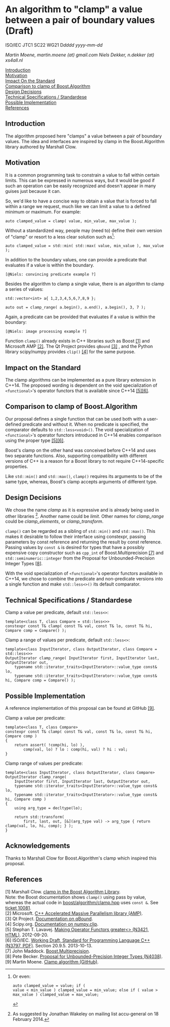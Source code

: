 <!--
-- Created: 21 May 2014, Martin Moene
--
-- Note 1: edited with MarkdownPad2 (http://markdownpad.com/).
-- Note 2: take care of trailing double space for formatting newline.
-- Note 3: the interspersed HTML is added to support generating useful output via Pandoc (http://johnmacfarlane.net/pandoc/).
-->

An algorithm to "clamp" a value between a pair of boundary values  (Draft)
==================================================================================

ISO/IEC JTC1 SC22 WG21 D*dddd* *yyyy-mm-dd*

<address>
Martin Moene, martin.moene (at) gmail.com  
Niels Dekker, n.dekker (at) xs4all.nl  
</address>

<a name="contents"></a>

[Introduction](#introduction)  
[Motivation](#motivation)  
[Impact On the Standard](#impact)  
[Comparison to clamp of Boost.Algorithm](#comparison)  
[Design Decisions](#design)  
[Technical Specifications / Standardese](#specifications)  
[Possible Implementation](#implementation)  
[References](#references)  


<a name="introduction"></a>

Introduction
--------------
The algorithm proposed here "clamps" a value between a pair of boundary values. The idea and interfaces are inspired by clamp in the Boost.Algorithm library authored by Marshall Clow.


<a name="motivation"></a>

Motivation
------------
It is a common programming task to constrain a value to fall within certain limits. This can be expressed in numerous ways, but it would be good if such an operation can be easily recognized and doesn't appear in many guises just because it can. 

So, we'd like to have a concise way to obtain a value that is forced to fall within a range we request, much like we can limit a value to a defined minimum or maximum. For example:
  
	auto clamped_value = clamp( value, min_value, max_value );

Without a standardized way, people may (need to) define their own version of "clamp" or resort to a less clear solution such as[^1]: 

	auto clamped_value = std::min( std::max( value, min_value ), max_value );

In addition to the boundary values, one can provide a predicate that evaluates if a value is within the boundary.
 
	[@Niels: convincing predicate example ?]

Besides the algorithm to clamp a single value, there is an algorithm to clamp a series of values: 

	std::vector<int> a{ 1,2,3,4,5,6,7,8,9 };
	
	auto out = clamp_range( a.begin(), a.end(), a.begin(), 3, 7 );

Again, a predicate can be provided that evaluates if a value is within the boundary:

	[@Niels: image processing example ?]

Function `clamp()` already exists in C++ libraries such as Boost [[1]](#ref1) and Microsoft AMP [[2]](#ref2). The Qt Project provides `qBound` [[3]](#ref3) , and the Python library scipy/numpy provides `clip()` [[4]](#ref4) for the same purpose.


<a name="impact"></a>

Impact on the Standard
------------------------
The clamp algorithms can be implemented as a pure library extension in C++14. The proposed wording is dependent on the void specialization of `<functional>`'s operator functors that is available since C++14 [[5]](#ref5)[[6]](#ref6).


<a name="comparison"></a>

Comparison to clamp of Boost.Algorithm
----------------------------------------
Our proposal defines a single function that can be used both with a user-defined predicate and without it. When no predicate is specified, the comparator defaults to `std::less<void>()`. The void specialization of `<functional>`'s operator functors introduced in C++14 enables comparison using the proper type [[5]](#ref5)[[6]](#ref6). 

Boost's clamp on the other hand was conceived before C++14 and uses two separate functions. Also, supporting compatibility with different versions of C++ is a reason for a Boost library to not require C++14-specific properties.

Like `std::min()` and `std::max()`, `clamp()` requires its arguments to be of the same  type, whereas, Boost's clamp accepts arguments of different type.

<a name="motivation"></a>

Design Decisions
------------------
We chose the name *clamp* as it is expressive and is already being used in other libraries [^2]. Another name could be *limit*. Other names for *clamp_range* could be *clamp_elements*, or *clamp_transform*.

`clamp()` can be regarded as a sibling of `std::min()` and `std::max()`. This makes it desirable to follow their interface using constexpr, passing parameters by const reference and returning the result by const reference. Passing values by `const &` is desired for types that have a possibly expensive copy constructor such as `cpp_int` of Boost.Multiprecision [[7]](#ref7) and `std::seminumeric::integer` from the Proposal for Unbounded-Precision Integer Types [[8](#8)].

With the void specialization of `<functional>`'s operator functors available in C++14, we chose to combine the predicate and non-predicate versions into a single function and make `std::less<>()` its default comparator.


<a name="specifications"></a>

Technical Specifications / Standardese
----------------------------------------
Clamp a value per predicate, default `std::less<>`:

	template<class T, class Compare = std::less<>>
	constexpr const T& clamp( const T& val, const T& lo, const T& hi, Compare comp = Compare() );
	
Clamp a range of values per predicate, default `std::less<>`:
	
	template<class InputIterator, class OutputIterator, class Compare = std::less<>>
	OutputIterator clamp_range( InputIterator first, InputIterator last, OutputIterator out,
	    typename std::iterator_traits<InputIterator>::value_type const& lo,
	    typename std::iterator_traits<InputIterator>::value_type const& hi, Compare comp = Compare() );


<a name="implementation"></a>

Possible Implementation
-------------------------
A reference implementation of this proposal can be found at GitHub [[9]](#ref9).

Clamp a value per predicate:

	template<class T, class Compare>
	constexpr const T& clamp( const T& val, const T& lo, const T& hi, Compare comp )
	{
	    return assert( !comp(hi, lo) ),
	        comp(val, lo) ? lo : comp(hi, val) ? hi : val;
	}

Clamp range of values per predicate:

	template<class InputIterator, class OutputIterator, class Compare>
	OutputIterator clamp_range(
	    InputIterator first, InputIterator last, OutputIterator out,
	    typename std::iterator_traits<InputIterator>::value_type const& lo,
	    typename std::iterator_traits<InputIterator>::value_type const& hi, Compare comp )
	{
	    using arg_type = decltype(lo);
	
	    return std::transform(
	        first, last, out, [&](arg_type val) -> arg_type { return clamp(val, lo, hi, comp); } );
	}


<a name="acknowledgements"></a>

Acknowledgements
------------------
Thanks to Marshall Clow for Boost.Algorithm's clamp which inspired this proposal.

<a name="references"></a>

References
---------------
<a name="ref1"></a>[1] Marshall Clow. [clamp in the Boost Algorithm Library](http://www.boost.org/doc/libs/1_55_0/libs/algorithm/doc/html/algorithm/Misc.html#the_boost_algorithm_library.Misc.clamp).   
Note: the Boost documentation shows `clamp()` using pass by value, whereas the actual code in [boost/algorithm/clamp.hpp](http://www.boost.org/doc/libs/1_55_0/boost/algorithm/clamp.hpp) uses `const &`. See [ticket 10081](https://svn.boost.org/trac/boost/ticket/10081).  
<a name="ref2"></a>[2] Microsoft. [C++ Accelerated Massive Parallelism library (AMP)](http://msdn.microsoft.com/en-us/library/hh265137.aspx).  
<a name="ref3"></a>[3] Qt Project. [Documentation on qBound](http://qt-project.org/doc/qt-5/qtglobal.html#qBound).  
<a name="ref4"></a>[4] Scipy.org. [Documentation on numpy.clip](http://docs.scipy.org/doc/numpy/reference/generated/numpy.clip.html).  
<a name="ref5"></a>[5] Stephan T. Lavavej. [Making Operator Functors greater<> (N3421, HTML)](http://www.open-std.org/jtc1/sc22/wg21/docs/papers/2012/n3421.htm). 2012-09-20.  
<a name="ref6"></a>[6] ISO/IEC. [Working Draft, Standard for Programming Language C++ (N3797, PDF)](http://www.open-std.org/jtc1/sc22/wg21/docs/papers/2013/n3797.pdf). Section 20.9.5. 2013-10-13.  
<a name="ref7"></a>[7] John Maddock. [Boost.Multiprecision](http://www.boost.org/doc/libs/1_55_0/libs/multiprecision/).  
<a name="8"></a>[8] Pete Becker. [Proposal for Unbounded-Precision Integer Types (N4038)](http://www.open-std.org/jtc1/sc22/wg21/docs/papers/2014/n4038.html).  
<a name="ref9"></a>[9] Martin Moene. [Clamp algorithm (GitHub)](https://github.com/martinmoene/clamp).  

[^1]: Or even:<pre><code>auto clamped_value = value;
if      ( value < min_value ) clamped_value = min_value;
else if ( value > max_value ) clamped_value = max_value;
</code></pre>

[^2]: As suggested by Jonathan Wakeley on mailing list accu-general on 18 February 2014.
